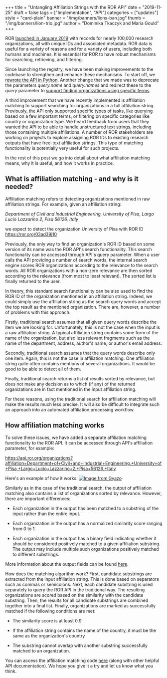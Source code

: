 +++
title = "Untangling Affiliation Strings with the ROR API"
date = "2019-11-25"
draft = false
tags = ["Implementation", "API"]
categories = ["updates"]
style = "card-plain"
banner = "/img/banners/lions-ban.jpg"
thumb = "/img/banners/lion-trio.jpg"
author = "Dominika Tkaczyk and Maria Gould"
+++

ROR [launched in January 2019](/blog/2019-02-10-announcing-first-ror-prototype.md) with records for nearly 100,000 research organizations, all with unique IDs and associated metadata. ROR data is useful for a variety of reasons and for a variety of users, including both humans and machines. It is essential for ROR to have robust mechanisms for searching, retrieving, and filtering.

Since launching the registry, we have been making improvements to the codebase to strengthen and enhance these mechanisms. To start off, we [rewrote the API in Python](https://ror.org/blog/2019-07-02-ror-development-update/). Another change that we made was to deprecate the parameters *query.name* and *query.names* and redirect these to the *query* parameter to [support finding organizations using specific terms](https://github.com/ror-community/ror-api#querying).

A third improvement that we have recently implemented is affiliation matching to support searching for organizations in a full affiliation string. Previously, the API only supported specific types of tasks, like querying based on a few important terms, or filtering on specific categories like country or organization type. We heard feedback from users that they wanted the API to be able to handle unstructured text strings, including those containing multiple affiliations. A number of ROR stakeholders are working on projects to explore assigning ROR IDs to existing research outputs that have free-text affiliation strings. This type of matching functionality is potentially very useful for such projects.

In the rest of this post we go into detail about what affiliation matching means, why it is useful, and how it works in practice. 

## What is affiliation matching - and why is it needed?
Affiliation matching refers to detecting organizations mentioned in raw affiliation strings. For example, given an affiliation string:

*Department of Civil and Industrial Engineering, University of Pisa, Largo Lucio Lazzarino 2, Pisa 56126, Italy*

we expect to detect the organization University of Pisa with ROR ID <https://ror.org/03ad39j10>

Previously, the only way to find an organization's ROR ID based on some version of its name was the ROR API's search functionality. This search functionality can be accessed through API's query parameter. When a user calls the API providing a number of search words, the internal search engine scores ROR organizations according to the relevance to the search words. All ROR organizations with a non-zero relevance are then sorted according to the relevance (from most to least relevant). The sorted list is finally returned to the user.

In theory, this standard search functionality can be also used to find the ROR ID of the organization mentioned in an affiliation string. Indeed, we could simply use the affiliation string as the search query words and accept the top result as the mentioned organization. There are, however, a number of problems with this approach.

Firstly, traditional search assumes that all given query words describe the item we are looking for. Unfortunately, this is not the case when the input is a raw affiliation string. A typical affiliation string contains some form of the name of the organization, but also less relevant fragments such as the name of the department, address, author's name, or author's email address.

Secondly, traditional search assumes that the query words describe only one item. Again, this is not the case in affiliation matching. One affiliation string quite often contains mentions of several organizations. It would be good to be able to detect all of them.

Finally, traditional search returns a list of results sorted by relevance, but does not make any decision as to which (if any) of the returned organizations are in fact mentioned in the input affiliation string.

For these reasons, using the traditional search for affiliation matching will make the results much less precise. It will also be difficult to integrate such an approach into an automated affiliation processing workflow.

## How affiliation matching works
To solve these issues, we have added a separate affiliation matching functionality to the ROR API. It can be accessed through API's affiliation parameter, for example:

https://api.ror.org/organizations?affiliation=Department+of+Civil+and+Industrial+Engineering,+University+of+Pisa,+Largo+Lucio+Lazzarino+2,+Pisa+56126,+Italy

Here's an example of how it works:
[![Image from Gyazo](https://i.gyazo.com/2af8f34a5e09d5d92c7ff5e4df4edb40.gif)](https://gyazo.com/2af8f34a5e09d5d92c7ff5e4df4edb40)

Similarly as in the case of the traditional search, the output of affiliation matching also contains a list of organizations sorted by relevance. However, there are important differences:

-   Each organization in the output has been matched to a substring of the input rather than the entire input.

-   Each organization in the output has a normalized similarity score ranging from 0 to 1.

-   Each organization in the output has a binary field indicating whether it should be considered positively matched to a given affiliation substring. The output may include multiple such organizations positively matched to different substrings.

More information about the output fields can be found [here](https://github.com/ror-community/ror-api).

How does the matching algorithm work? First, candidate substrings are extracted from the input affiliation string. This is done based on separators such as commas or semicolons. Next, each candidate substring is used separately to query the ROR API in the traditional way. The resulting organizations are scored based on the similarity with the candidate substring. Then, the results for all candidate substrings are combined together into a final list. Finally, organizations are marked as successfully matched if the following conditions are met:

-   The similarity score is at least 0.9

-   If the affiliation string contains the name of the country, it must be the same as the organization's country

-   The substring cannot overlap with another substring successfully matched to an organization.

You can access the affiliation matching code [here](https://github.com/ror-community/ror-api/blob/master/rorapi/matching.py) (along with other helpful API documentation). We hope you give it a try and let us know what you think.
